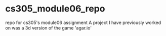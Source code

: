 # cs305_module06_repo
repo for cs305's module06 assignment
A project I have previously worked on was a 3d version of the game 'agar.io'
